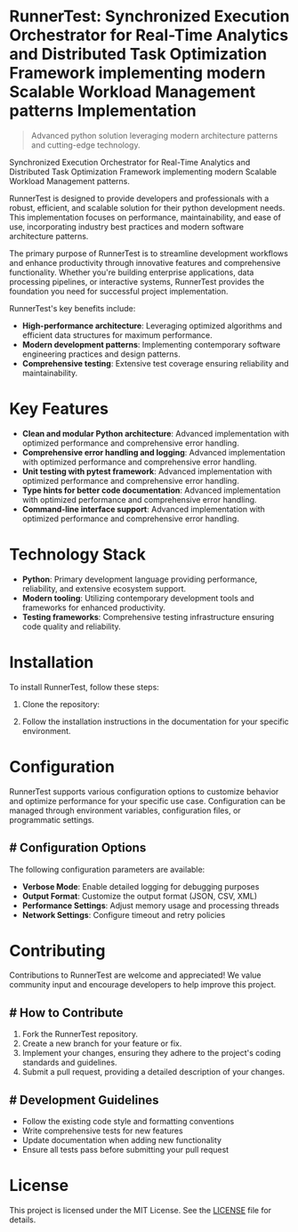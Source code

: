 <!-- fallback_RunnerTest_20250804224132_11714 -->

# RunnerTest: Synchronized Execution Orchestrator for Real-Time Analytics and Distributed Task Optimization Framework implementing modern Scalable Workload Management patterns Implementation
> Advanced python solution leveraging modern architecture patterns and cutting-edge technology.

Synchronized Execution Orchestrator for Real-Time Analytics and Distributed Task Optimization Framework implementing modern Scalable Workload Management patterns.

RunnerTest is designed to provide developers and professionals with a robust, efficient, and scalable solution for their python development needs. This implementation focuses on performance, maintainability, and ease of use, incorporating industry best practices and modern software architecture patterns.

The primary purpose of RunnerTest is to streamline development workflows and enhance productivity through innovative features and comprehensive functionality. Whether you're building enterprise applications, data processing pipelines, or interactive systems, RunnerTest provides the foundation you need for successful project implementation.

RunnerTest's key benefits include:

* **High-performance architecture**: Leveraging optimized algorithms and efficient data structures for maximum performance.
* **Modern development patterns**: Implementing contemporary software engineering practices and design patterns.
* **Comprehensive testing**: Extensive test coverage ensuring reliability and maintainability.

# Key Features

* **Clean and modular Python architecture**: Advanced implementation with optimized performance and comprehensive error handling.
* **Comprehensive error handling and logging**: Advanced implementation with optimized performance and comprehensive error handling.
* **Unit testing with pytest framework**: Advanced implementation with optimized performance and comprehensive error handling.
* **Type hints for better code documentation**: Advanced implementation with optimized performance and comprehensive error handling.
* **Command-line interface support**: Advanced implementation with optimized performance and comprehensive error handling.

# Technology Stack

* **Python**: Primary development language providing performance, reliability, and extensive ecosystem support.
* **Modern tooling**: Utilizing contemporary development tools and frameworks for enhanced productivity.
* **Testing frameworks**: Comprehensive testing infrastructure ensuring code quality and reliability.

# Installation

To install RunnerTest, follow these steps:

1. Clone the repository:


2. Follow the installation instructions in the documentation for your specific environment.

# Configuration

RunnerTest supports various configuration options to customize behavior and optimize performance for your specific use case. Configuration can be managed through environment variables, configuration files, or programmatic settings.

## # Configuration Options

The following configuration parameters are available:

* **Verbose Mode**: Enable detailed logging for debugging purposes
* **Output Format**: Customize the output format (JSON, CSV, XML)
* **Performance Settings**: Adjust memory usage and processing threads
* **Network Settings**: Configure timeout and retry policies

# Contributing

Contributions to RunnerTest are welcome and appreciated! We value community input and encourage developers to help improve this project.

## # How to Contribute

1. Fork the RunnerTest repository.
2. Create a new branch for your feature or fix.
3. Implement your changes, ensuring they adhere to the project's coding standards and guidelines.
4. Submit a pull request, providing a detailed description of your changes.

## # Development Guidelines

* Follow the existing code style and formatting conventions
* Write comprehensive tests for new features
* Update documentation when adding new functionality
* Ensure all tests pass before submitting your pull request

# License

This project is licensed under the MIT License. See the [LICENSE](https://github.com/coralnws/RunnerTest/blob/main/LICENSE) file for details.
